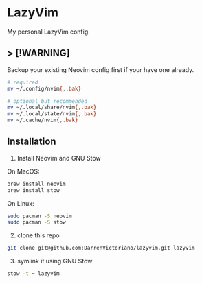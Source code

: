 # LazyVim

My personal LazyVim config.

## > [!WARNING]

Backup your existing Neovim config first if your have one already.

```bash
# required
mv ~/.config/nvim{,.bak}

# optional but recommended
mv ~/.local/share/nvim{,.bak}
mv ~/.local/state/nvim{,.bak}
mv ~/.cache/nvim{,.bak}
```

## Installation

1. Install Neovim and GNU Stow

On MacOS:

```bash
brew install neovim
brew install stow
```

On Linux:

```bash
sudo pacman -S neovim
sudo pacman -S stow
```

2. clone this repo

```bash
git clone git@github.com:DarrenVictoriano/lazyvim.git lazyvim
```

3. symlink it using GNU Stow

```bash
stow -t ~ lazyvim
```
